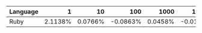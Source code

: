 | Language | 1 | 10 | 100 | 1000 | 10000 | 100000 |
| --- |  ---:| ---:| ---:| ---:| ---:| ---:|
| Ruby | 2.1138% | 0.0766% | -0.0863% | 0.0458% | -0.0140% | 0.0025% |
